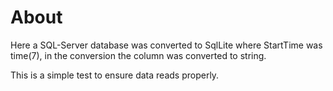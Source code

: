 ﻿# About

Here a SQL-Server database was converted to SqlLite where StartTime was time(7), in the conversion the column was converted to string.

This is a simple test to ensure data reads properly.
